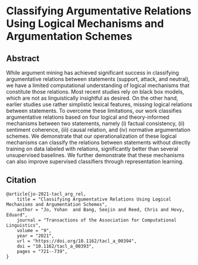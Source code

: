 # Classifying Argumentative Relations Using Logical Mechanisms and Argumentation Schemes

## Abstract
While argument mining has achieved significant success in classifying argumentative relations between statements (support, attack, and neutral), we have a limited computational understanding of logical mechanisms that constitute those relations.  Most recent studies rely on black box models, which are not as linguistically insightful as desired. On the other hand, earlier studies use rather simplistic lexical features, missing logical relations between statements.  To overcome these limitations, our work classifies argumentative relations based on four logical and theory-informed mechanisms between two statements, namely (i) factual consistency, (ii) sentiment coherence, (iii) causal relation, and (iv) normative argumentation schemes. We demonstrate that our operationalization of these logical mechanisms can classify the relations between statements without directly training on data labeled with relations, significantly better than several unsupervised baselines. We further demonstrate that these mechanisms can also improve supervised classifiers through representation learning.


## Citation
```
@article{jo-2021-tacl_arg_rel,
    title = "Classifying Argumentative Relations Using Logical Mechanisms and Argumentation Schemes",
    author = "Jo, Yohan  and Bang, Seojin and Reed, Chris and Hovy, Eduard",
    journal = "Transactions of the Association for Computational Linguistics",
    volume = "9",
    year = "2021",
    url = "https://doi.org/10.1162/tacl_a_00394",
    doi = "10.1162/tacl_a_00393",
    pages = "721--739",
}
```
